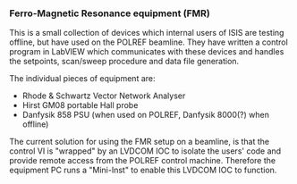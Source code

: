 ### Ferro-Magnetic Resonance equipment (FMR)

This is a small collection of devices which internal users of ISIS are testing offline, but have used on the POLREF beamline.  They have written a control program in LabVIEW which communicates with these devices and handles the setpoints, scan/sweep procedure and data file generation.

The individual pieces of equipment are:

- Rhode & Schwartz Vector Network Analyser
- Hirst GM08 portable Hall probe
- Danfysik 858 PSU (when used on POLREF, Danfysik 8000(?) when offline)

The current solution for using the FMR setup on a beamline, is that the control VI is "wrapped" by an LVDCOM IOC to isolate the users' code and provide remote access from the POLREF control machine.  Therefore the equipment PC runs a "Mini-Inst" to enable this LVDCOM IOC to function.
